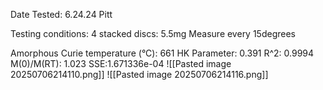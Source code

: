 Date Tested: 6.24.24 Pitt

Testing conditions:
4 stacked discs: 5.5mg
Measure every 15degrees

Amorphous Curie temperature (°C): 661
HK Parameter: 0.391
R^2: 0.9994
M(0)/M(RT): 1.023
SSE:1.671336e-04
![[Pasted image 20250706214110.png]]
![[Pasted image 20250706214116.png]]

